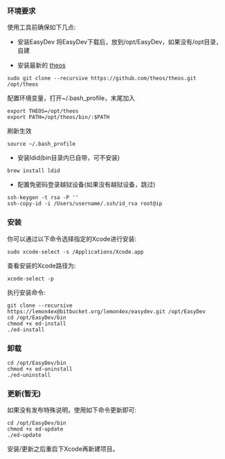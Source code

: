 ### 环境要求
使用工具前确保如下几点:

* 安装EasyDev
将EasyDev下载后，放到/opt/EasyDev，如果没有/opt目录，自建

* 安装最新的 [theos](https://github.com/theos/theos/wiki/Installation)
```
sudo git clone --recursive https://github.com/theos/theos.git /opt/theos
```
配置环境变量，打开~/.bash_profile，末尾加入

```
export THEOS=/opt/theos
export PATH=/opt/theos/bin/:$PATH
```
刷新生效
```
source ~/.bash_profile
```

* 安装ldid(bin目录内已自带，可不安装)
```
brew install ldid
```

* 配置免密码登录越狱设备(如果没有越狱设备，跳过)
```
ssh-keygen -t rsa -P ''
ssh-copy-id -i /Users/username/.ssh/id_rsa root@ip
```

### 安装
你可以通过以下命令选择指定的Xcode进行安装:
```
sudo xcode-select -s /Applications/Xcode.app
```

查看安装的Xcode路径为:
```
xcode-select -p
```

执行安装命令:
```
git clone --recursive https://lemon4ex@bitbucket.org/lemon4ex/easydev.git /opt/EasyDev
cd /opt/EasyDev/bin
chmod +x ed-install
./ed-install
```

### 卸载
```
cd /opt/EasyDev/bin
chmod +x ed-uninstall
./ed-uninstall
```

### 更新(暂无)
如果没有发布特殊说明，使用如下命令更新即可:
```
cd /opt/EasyDev/bin
chmod +x ed-update
./ed-update
```

安装/更新之后重启下Xcode再新建项目。
